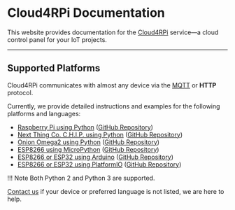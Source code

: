 # Cloud4RPi Documentation

This website provides documentation for the [Cloud4RPi](https://cloud4rpi.io/) service&mdash;a cloud control panel for your IoT projects.

---

## Supported Platforms

Cloud4RPi communicates with almost any device via the [MQTT](https://en.wikipedia.org/wiki/MQTT) or **HTTP** protocol. 

Currently, we provide detailed instructions and examples for the following platforms and languages:

- [Raspberry Pi using Python](/start/rpi/) ([GitHub Repository](https://github.com/cloud4rpi/cloud4rpi-raspberrypi-python))
- [Next Thing Co. C.H.I.P. using Python](/start/chip/) ([GitHub Repository](https://github.com/cloud4rpi/cloud4rpi-chip-python))
- [Onion Omega2 using Python](/start/o2/) ([GitHub Repository](https://github.com/cloud4rpi/cloud4rpi-omega2-python))
- [ESP8266 using MicroPython](/start/esp8266-upy/) ([GitHub Repository](https://github.com/cloud4rpi/cloud4rpi-esp8266-micropython))
- [ESP8266 or ESP32 using Arduino](/start/esp-ino/) ([GitHub Repository](https://github.com/cloud4rpi/cloud4rpi-esp-arduino))
- [ESP8266 or ESP32 using PlatformIO](/start/esp-pio/) ([GitHub Repository](https://github.com/cloud4rpi/cloud4rpi-esp-arduino))

!!! Note
    Both Python 2 and Python 3 are supported.

[Contact us](https://cloud4rpi.answerdesk.io/) if your device or preferred language is not listed, we are here to help.
